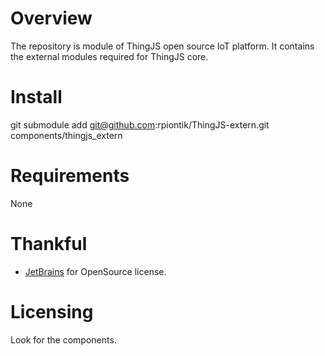 # Overview
The repository is module of ThingJS open source IoT platform. 
It contains the external modules required for ThingJS core.

# Install
git submodule add git@github.com:rpiontik/ThingJS-extern.git components/thingjs_extern

# Requirements
None

# Thankful
* [JetBrains](https://www.jetbrains.com/) for OpenSource license.

# Licensing
Look for the components.




